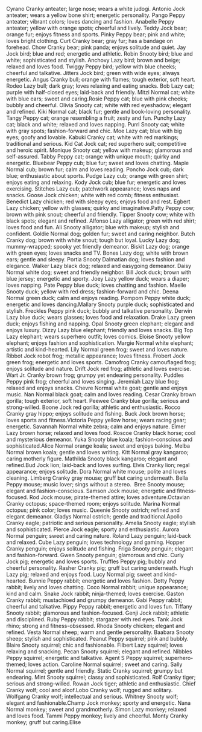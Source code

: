 Cyrano
Cranky anteater; large nose; wears a white judogi.​
Antonio
Jock anteater; wears a yellow bone shirt; energetic personality.​
Pango
Peppy anteater; vibrant colors; loves dancing and fashion.​
Anabelle
Peppy anteater; yellow with orange spots; cheerful and lively.​
Teddy
Jock bear; orange fur; enjoys fitness and sports.​
Pinky
Peppy bear; pink and white; loves bright clothing.​
Curt
Cranky bear; gray fur; has a bandage on forehead.​
Chow
Cranky bear; pink panda; enjoys solitude and quiet.​
Jay
Jock bird; blue and red; energetic and athletic.​
Robin
Snooty bird; blue and white; sophisticated and stylish.​
Anchovy
Lazy bird; brown and beige; relaxed and loves food.​
Twiggy
Peppy bird; yellow with blue cheeks; cheerful and talkative.​
Jitters
Jock bird; green with wide eyes; always energetic.​
Angus
Cranky bull; orange with flames; tough exterior, soft heart.​
Rodeo
Lazy bull; dark gray; loves relaxing and eating snacks.​
Bob
Lazy cat; purple with half-closed eyes; laid-back and friendly.​
Mitzi
Normal cat; white with blue ears; sweet and caring.​
Rosie
Peppy cat; blue with pink cheeks; bubbly and cheerful.​
Olivia
Snooty cat; white with red eyeshadow; elegant and refined.​
Kiki
Normal cat; black fur; gentle and book-loving personality.​
Tangy
Peppy cat; orange resembling a fruit; zesty and fun.​
Punchy
Lazy cat; black and white; relaxed and loves napping.​
Purrl
Snooty cat; white with gray spots; fashion-forward and chic.​
Moe
Lazy cat; blue with big eyes; goofy and lovable.​
Kabuki
Cranky cat; white with red markings; traditional and serious.​
Kid Cat
Jock cat; red superhero suit; competitive and heroic spirit.​
Monique
Snooty cat; yellow with makeup; glamorous and self-assured.​
Tabby
Peppy cat; orange with unique mouth; quirky and energetic.​
Bluebear
Peppy cub; blue fur; sweet and loves chatting.​
Maple
Normal cub; brown fur; calm and loves reading.​
Poncho
Jock cub; dark blue; enthusiastic about sports.​
Pudge
Lazy cub; orange with green shirt; enjoys eating and relaxing.​
Kody
Jock cub; blue fur; energetic and loves exercising.​
Stitches
Lazy cub; patchwork appearance; loves naps and snacks.​
Goose
Jock chicken; white with red comb; fitness enthusiast.​
Benedict
Lazy chicken; red with sleepy eyes; enjoys food and rest.​
Egbert
Lazy chicken; yellow with glasses; quirky and imaginative.​
Patty
Peppy cow; brown with pink snout; cheerful and friendly.​
Tipper
Snooty cow; white with black spots; elegant and refined.​
Alfonso
Lazy alligator; green with red shirt; loves food and fun.​
Ali
Snooty alligator; blue with makeup; stylish and confident.​
Goldie
Normal dog; golden fur; sweet and caring neighbor.​
Butch
Cranky dog; brown with white snout; tough but loyal.​
Lucky
Lazy dog; mummy-wrapped; spooky yet friendly demeanor.​
Biskit
Lazy dog; orange with green eyes; loves snacks and TV.​
Bones
Lazy dog; white with brown ears; gentle and sleepy.
Portia
Snooty Dalmatian dog; loves fashion and elegance.​
Walker
Lazy black dog; relaxed and easygoing demeanor.​
Daisy
Normal white dog; sweet and friendly neighbor.​
Bill
Jock duck; brown with blue jersey; energetic and sporty.​
Joey
Lazy yellow duck; wears a diaper; loves napping.​
Pate
Peppy blue duck; loves chatting and fashion.​
Maelle
Snooty duck; yellow with red dress; fashion-forward and chic.​
Deena
Normal green duck; calm and enjoys reading.​
Pompom
Peppy white duck; energetic and loves dancing.​
Mallary
Snooty purple duck; sophisticated and stylish.​
Freckles
Peppy pink duck; bubbly and talkative personality.​
Derwin
Lazy blue duck; wears glasses; loves food and relaxation.​
Drake
Lazy green duck; enjoys fishing and napping.​
Opal
Snooty green elephant; elegant and enjoys luxury.​
Dizzy
Lazy blue elephant; friendly and loves snacks.​
Big Top
Lazy elephant; wears superhero outfit; loves comics.​
Eloise
Snooty yellow elephant; enjoys fashion and sophistication.​
Margie
Normal white elephant; artistic and kind-hearted.​
Lily
Normal green frog; sweet and loves nature.​
Ribbot
Jock robot frog; metallic appearance; loves fitness.​
Frobert
Jock green frog; energetic and loves sports.​
Camofrog
Cranky camouflaged frog; enjoys solitude and nature.​
Drift
Jock red frog; athletic and loves exercise.​
Wart Jr.
Cranky brown frog; grumpy yet endearing personality.​
Puddles
Peppy pink frog; cheerful and loves singing.​
Jeremiah
Lazy blue frog; relaxed and enjoys snacks.​
Chevre
Normal white goat; gentle and enjoys music.​
Nan
Normal black goat; calm and loves reading.​
Cesar
Cranky brown gorilla; tough exterior, soft heart.​
Peewee
Cranky blue gorilla; serious and strong-willed.​
Boone
Jock red gorilla; athletic and enthusiastic.​
Rocco
Cranky gray hippo; enjoys solitude and fishing.​
Buck
Jock brown horse; loves sports and fitness.​
Victoria
Peppy yellow horse; wears racing gear; energetic.​
Savannah
Normal white zebra; calm and enjoys nature.​
Elmer
Lazy brown horse; relaxed and loves food.​
Roscoe
Cranky black horse; cool and mysterious demeanor.​
Yuka
Snooty blue koala; fashion-conscious and sophisticated.​
Alice
Normal orange koala; sweet and enjoys baking.​
Melba
Normal brown koala; gentle and loves writing.​
Kitt
Normal gray kangaroo; caring motherly figure.​
Mathilda
Snooty black kangaroo; elegant and refined.​
Bud
Jock lion; laid-back and loves surfing.​
Elvis
Cranky lion; regal appearance; enjoys solitude.​
Dora
Normal white mouse; polite and loves cleaning.​
Limberg
Cranky gray mouse; gruff but caring underneath.
Bella
Peppy mouse; music lover; sings without a stereo. ​
Bree
Snooty mouse; elegant and fashion-conscious.​
Samson
Jock mouse; energetic and fitness-focused.​
Rod
Jock mouse; pirate-themed attire; loves adventure.​
Octavian
Cranky octopus; space-themed room; enjoys solitude.​
Marina
Normal octopus; pink color; loves music.​
Queenie
Snooty ostrich; refined and elegant demeanor.​
Gladys
Normal ostrich; gentle and traditional.​
Apollo
Cranky eagle; patriotic and serious personality.​
Amelia
Snooty eagle; stylish and sophisticated.​
Pierce
Jock eagle; sporty and enthusiastic.​
Aurora
Normal penguin; sweet and caring nature.​
Roland
Lazy penguin; laid-back and relaxed.​
Cube
Lazy penguin; loves technology and gaming.​
Hopper
Cranky penguin; enjoys solitude and fishing.​
Friga
Snooty penguin; elegant and fashion-forward.​
Gwen
Snooty penguin; glamorous and chic.​
Curly
Jock pig; energetic and loves sports.​
Truffles
Peppy pig; bubbly and cheerful personality.​
Rasher
Cranky pig; gruff but caring underneath.​
Hugh
Lazy pig; relaxed and enjoys food.​
Lucy
Normal pig; sweet and kind-hearted.​
Bunnie
Peppy rabbit; energetic and loves fashion.​
Dotty
Peppy rabbit; lively and loves chatting.​
Coco
Normal rabbit; unique appearance; kind and calm.​
Snake
Jock rabbit; ninja-themed; loves exercise.​
Gaston
Cranky rabbit; mustachioed and grumpy demeanor.​
Gabi
Peppy rabbit; cheerful and talkative.​
Pippy
Peppy rabbit; energetic and loves fun.​
Tiffany
Snooty rabbit; glamorous and fashion-focused.​
Genji
Jock rabbit; athletic and disciplined.​
Ruby
Peppy rabbit; stargazer with red eyes.​
Tank
Jock rhino; strong and fitness-obsessed.​
Rhoda
Snooty chicken; elegant and refined.​
Vesta
Normal sheep; warm and gentle personality.​
Baabara
Snooty sheep; stylish and sophisticated.​
Peanut
Peppy squirrel; pink and bubbly.​
Blaire
Snooty squirrel; chic and fashionable.​
Filbert
Lazy squirrel; loves relaxing and snacking.​
Pecan
Snooty squirrel; elegant and refined.​
Nibbles
Peppy squirrel; energetic and talkative.​
Agent S
Peppy squirrel; superhero-themed; loves action.​
Caroline
Normal squirrel; sweet and caring.​
Sally
Normal squirrel; gentle and friendly.​
Static
Cranky squirrel; grumpy but endearing.​
Mint
Snooty squirrel; classy and sophisticated.​
Rolf
Cranky tiger; serious and strong-willed.​
Rowan
Jock tiger; athletic and enthusiastic.​
Chief
Cranky wolf; cool and aloof.​
Lobo
Cranky wolf; rugged and solitary.​
Wolfgang
Cranky wolf; intellectual and serious.​
Whitney
Snooty wolf; elegant and fashionable.​
Champ
Jock monkey; sporty and energetic.​
Nana
Normal monkey; sweet and grandmotherly.​
Simon
Lazy monkey; relaxed and loves food.​
Tammi
Peppy monkey; lively and cheerful.​
Monty
Cranky monkey; gruff but caring.​
Elise
